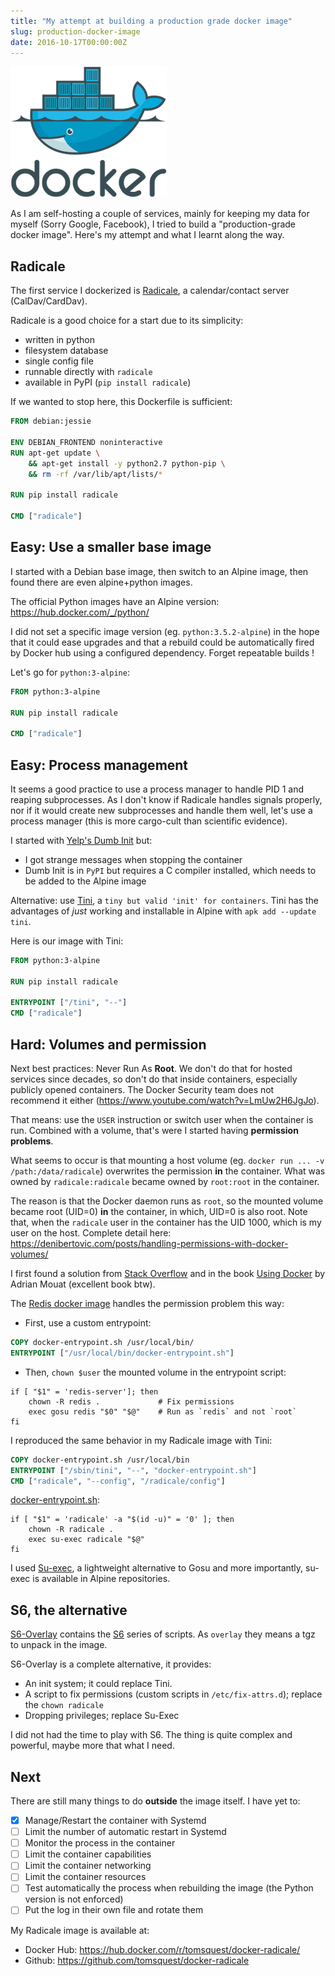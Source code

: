 ```yaml
---
title: "My attempt at building a production grade docker image"
slug: production-docker-image
date: 2016-10-17T00:00:00Z
---
```


![Book cover](/img/posts/docker.png)

As I am self-hosting a couple of services, mainly for keeping my data for myself (Sorry Google, Facebook), I tried to build a "production-grade docker image". Here's my attempt and what I learnt along the way.

## Radicale

The first service I dockerized is [Radicale](http://radicale.org/), a calendar/contact server (CalDav/CardDav).

Radicale is a good choice for a start due to its simplicity:

* written in python
* filesystem database
* single config file
* runnable directly with `radicale`
* available in PyPI (`pip install radicale`)

If we wanted to stop here, this Dockerfile is sufficient:

```dockerfile
FROM debian:jessie

ENV DEBIAN_FRONTEND noninteractive
RUN apt-get update \
    && apt-get install -y python2.7 python-pip \
    && rm -rf /var/lib/apt/lists/*
    
RUN pip install radicale

CMD ["radicale"]
```

## Easy: Use a smaller base image

I started with a Debian base image, then switch to an Alpine image, then found there are even alpine+python images.

The official Python images have an Alpine version: https://hub.docker.com/_/python/

I did not set a specific image version (eg. `python:3.5.2-alpine`) in the hope that it could ease upgrades and 
that a rebuild could be automatically fired by Docker hub using a configured dependency. Forget repeatable builds !

Let's go for `python:3-alpine`:

```Dockerfile
FROM python:3-alpine

RUN pip install radicale

CMD ["radicale"]
```

## Easy: Process management

It seems a good practice to use a process manager to handle PID 1 and reaping subprocesses.
As I don't know if Radicale handles signals properly, nor if it would create new subprocesses and handle them well, 
let's use a process manager (this is more cargo-cult than scientific evidence).

I started with [Yelp's Dumb Init](https://github.com/Yelp/dumb-init) but:

* I got strange messages when stopping the container
* Dumb Init is in `PyPI` but requires a C compiler installed, which needs to be added to the Alpine image

Alternative: use [Tini](https://github.com/krallin/tini), a `tiny but valid 'init' for containers`. 
Tini has the advantages of _just_ working and installable in Alpine with `apk add --update tini`.

Here is our image with Tini:

```Dockerfile
FROM python:3-alpine

RUN pip install radicale

ENTRYPOINT ["/tini", "--"]
CMD ["radicale"]
```

## Hard: Volumes and permission

Next best practices: Never Run As **Root**. 
We don't do that for hosted services since decades, so don't do that inside containers, 
especially publicly opened containers. The Docker Security team does not recommend it either 
(https://www.youtube.com/watch?v=LmUw2H6JgJo).

That means: use the `USER` instruction or switch user when the container is run. 
Combined with a volume, that's were I started having **permission problems**.

What seems to occur is that mounting a host volume (eg. `docker run ... -v /path:/data/radicale`) 
overwrites the permission **in** the container. What was owned by `radicale:radicale` became owned by `root:root` in the container.

The reason is that the Docker daemon runs as `root`, so the mounted volume became root (UID=0) **in** the container, in which, UID=0 is also root. Note that, when the `radicale` user in the container has the UID 1000, which is my user on the host. Complete detail here: https://denibertovic.com/posts/handling-permissions-with-docker-volumes/
 
I first found a solution from [Stack Overflow](https://stackoverflow.com/questions/23544282/what-is-the-best-way-to-manage-permissions-for-docker-shared-volumes) and 
in the book [Using Docker](http://shop.oreilly.com/product/0636920035671.do) by Adrian Mouat (excellent book btw).

The [Redis docker image](https://hub.docker.com/_/redis/) handles the permission problem this way:

* First, use a custom entrypoint:

```Dockerfile
COPY docker-entrypoint.sh /usr/local/bin/
ENTRYPOINT ["/usr/local/bin/docker-entrypoint.sh"]
```

* Then, `chown $user` the mounted volume in the entrypoint script:

```shell
if [ "$1" = 'redis-server']; then
    chown -R redis .             # Fix permissions
    exec gosu redis "$0" "$@"    # Run as `redis` and not `root`
fi
```

I reproduced the same behavior in my Radicale image with Tini:

```Dockerfile
COPY docker-entrypoint.sh /usr/local/bin
ENTRYPOINT ["/sbin/tini", "--", "docker-entrypoint.sh"]
CMD ["radicale", "--config", "/radicale/config"]
```

[docker-entrypoint.sh](https://github.com/tomsquest/docker-radicale/blob/master/docker-entrypoint.sh):

```shell
if [ "$1" = 'radicale' -a "$(id -u)" = '0' ]; then
    chown -R radicale .
    exec su-exec radicale "$@"
fi
```

I used [Su-exec](https://github.com/ncopa/su-exec), a lightweight alternative to Gosu and more importantly, 
su-exec is available in Alpine repositories.

## S6, the alternative

[S6-Overlay](https://github.com/just-containers/s6-overlay) contains the [S6](http://skarnet.org/software/s6/overview.html) series of scripts. As `overlay` they means a tgz to unpack in the image.

S6-Overlay is a complete alternative, it provides:

* An init system; it could replace Tini.
* A script to fix permissions (custom scripts in `/etc/fix-attrs.d`); replace the `chown radicale`
* Dropping privileges; replace Su-Exec

I did not had the time to play with S6. The thing is quite complex and powerful, maybe more that what I need.

## Next

There are still many things to do **outside** the image itself. I have yet to:

* [x] Manage/Restart the container with Systemd
* [ ] Limit the number of automatic restart in Systemd
* [ ] Monitor the process in the container
* [ ] Limit the container capabilities
* [ ] Limit the container networking
* [ ] Limit the container resources
* [ ] Test automatically the process when rebuilding the image (the Python version is not enforced)
* [ ] Put the log in their own file and rotate them

My Radicale image is available at:

* Docker Hub: https://hub.docker.com/r/tomsquest/docker-radicale/
* Github: https://github.com/tomsquest/docker-radicale
